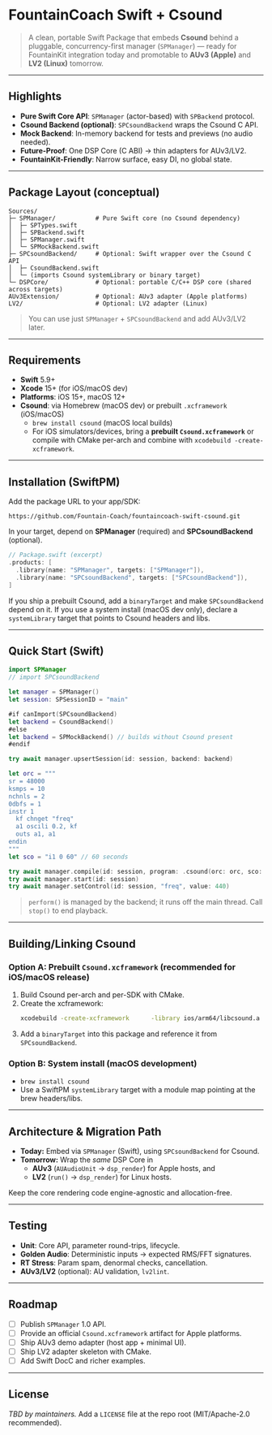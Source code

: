 # FountainCoach Swift + Csound

> A clean, portable Swift Package that embeds **Csound** behind a pluggable,
concurrency-first manager (`SPManager`) — ready for FountainKit integration
today and promotable to **AUv3 (Apple)** and **LV2 (Linux)** tomorrow.

---

## Highlights

- **Pure Swift Core API**: `SPManager` (actor-based) with `SPBackend` protocol.
- **Csound Backend (optional)**: `SPCsoundBackend` wraps the Csound C API.
- **Mock Backend**: In-memory backend for tests and previews (no audio needed).
- **Future-Proof**: One DSP Core (C ABI) → thin adapters for AUv3/LV2.
- **FountainKit-Friendly**: Narrow surface, easy DI, no global state.

---

## Package Layout (conceptual)

```
Sources/
├─ SPManager/           # Pure Swift core (no Csound dependency)
│  ├─ SPTypes.swift
│  ├─ SPBackend.swift
│  ├─ SPManager.swift
│  └─ SPMockBackend.swift
├─ SPCsoundBackend/     # Optional: Swift wrapper over the Csound C API
│  ├─ CsoundBackend.swift
│  └─ (imports Csound systemLibrary or binary target)
└─ DSPCore/             # Optional: portable C/C++ DSP core (shared across targets)
AUv3Extension/          # Optional: AUv3 adapter (Apple platforms)
LV2/                    # Optional: LV2 adapter (Linux)
```

> You can use just `SPManager` + `SPCsoundBackend` and add AUv3/LV2 later.

---

## Requirements

- **Swift** 5.9+
- **Xcode** 15+ (for iOS/macOS dev)
- **Platforms**: iOS 15+, macOS 12+
- **Csound**: via Homebrew (macOS dev) or prebuilt `.xcframework` (iOS/macOS)
  - `brew install csound` (macOS local builds)
  - For iOS simulators/devices, bring a **prebuilt `Csound.xcframework`** or
    compile with CMake per-arch and combine with `xcodebuild -create-xcframework`.

---

## Installation (SwiftPM)

Add the package URL to your app/SDK:

```
https://github.com/Fountain-Coach/fountaincoach-swift-csound.git
```

In your target, depend on **SPManager** (required) and **SPCsoundBackend** (optional).

```swift
// Package.swift (excerpt)
.products: [
  .library(name: "SPManager", targets: ["SPManager"]),
  .library(name: "SPCsoundBackend", targets: ["SPCsoundBackend"]),
]
```

If you ship a prebuilt Csound, add a `binaryTarget` and make `SPCsoundBackend`
depend on it. If you use a system install (macOS dev only), declare a
`systemLibrary` target that points to Csound headers and libs.

---

## Quick Start (Swift)

```swift
import SPManager
// import SPCsoundBackend

let manager = SPManager()
let session: SPSessionID = "main"

#if canImport(SPCsoundBackend)
let backend = CsoundBackend()
#else
let backend = SPMockBackend() // builds without Csound present
#endif

try await manager.upsertSession(id: session, backend: backend)

let orc = """
sr = 48000
ksmps = 10
nchnls = 2
0dbfs = 1
instr 1
  kf chnget "freq"
  a1 oscili 0.2, kf
  outs a1, a1
endin
"""
let sco = "i1 0 60" // 60 seconds

try await manager.compile(id: session, program: .csound(orc: orc, sco: sco))
try await manager.start(id: session)
try await manager.setControl(id: session, "freq", value: 440)
```

> `perform()` is managed by the backend; it runs off the main thread. Call
`stop()` to end playback.

---

## Building/Linking Csound

### Option A: Prebuilt `Csound.xcframework` (recommended for iOS/macOS release)
1. Build Csound per-arch and per-SDK with CMake.
2. Create the xcframework:
   ```bash
   xcodebuild -create-xcframework      -library ios/arm64/libcsound.a -headers ios/arm64/include      -library iossim/arm64/libcsound.a -headers iossim/arm64/include      -library macos/arm64/libcsound.a -headers macos/arm64/include      -library macos/x86_64/libcsound.a -headers macos/x86_64/include      -output Csound.xcframework
   ```
3. Add a `binaryTarget` into this package and reference it from `SPCsoundBackend`.

### Option B: System install (macOS development)
- `brew install csound`
- Use a SwiftPM `systemLibrary` target with a module map pointing at the brew headers/libs.

---

## Architecture & Migration Path

- **Today:** Embed via `SPManager` (Swift), using `SPCsoundBackend` for Csound.
- **Tomorrow:** Wrap the *same* DSP Core in
  - **AUv3** (`AUAudioUnit` → `dsp_render`) for Apple hosts, and
  - **LV2** (`run()` → `dsp_render`) for Linux hosts.

Keep the core rendering code engine-agnostic and allocation-free.

---

## Testing

- **Unit**: Core API, parameter round-trips, lifecycle.
- **Golden Audio**: Deterministic inputs → expected RMS/FFT signatures.
- **RT Stress**: Param spam, denormal checks, cancellation.
- **AUv3/LV2** (optional): AU validation, `lv2lint`.

---

## Roadmap

- [ ] Publish `SPManager` 1.0 API.
- [ ] Provide an official `Csound.xcframework` artifact for Apple platforms.
- [ ] Ship AUv3 demo adapter (host app + minimal UI).
- [ ] Ship LV2 adapter skeleton with CMake.
- [ ] Add Swift DocC and richer examples.

---

## License

_TBD by maintainers._ Add a `LICENSE` file at the repo root (MIT/Apache-2.0 recommended).
